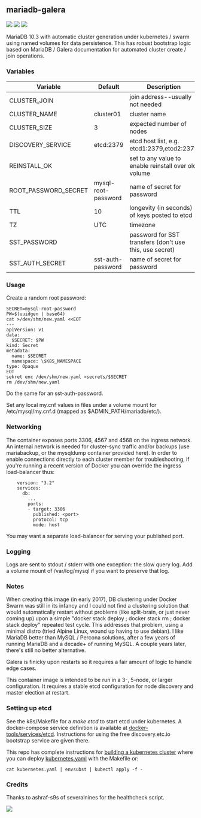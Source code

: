 ## mariadb-galera
[![](https://images.microbadger.com/badges/version/instantlinux/mariadb-galera.svg)](https://microbadger.com/images/instantlinux/mariadb-galera "Version badge") [![](https://images.microbadger.com/badges/image/instantlinux/mariadb-galera.svg)](https://microbadger.com/images/instantlinux/mariadb-galera "Image badge") [![](https://images.microbadger.com/badges/commit/instantlinux/mariadb-galera.svg)](https://microbadger.com/images/instantlinux/mariadb-galera "Commit badge")

MariaDB 10.3 with automatic cluster generation under kubernetes / swarm using named volumes for data persistence. This has robust bootstrap logic based on MariaDB / Galera documentation for automated cluster create / join operations.

### Variables

| Variable | Default | Description |
| -------- | ------- | ----------- |
| CLUSTER_JOIN | | join address--usually not needed |
| CLUSTER_NAME | cluster01 | cluster name |
| CLUSTER_SIZE | 3 | expected number of nodes |
| DISCOVERY_SERVICE | etcd:2379 | etcd host list, e.g. etcd1:2379,etcd2:2379 |
| REINSTALL_OK | | set to any value to enable reinstall over old volume |
| ROOT_PASSWORD_SECRET | mysql-root-password | name of secret for password |
| TTL | 10 | longevity (in seconds) of keys posted to etcd |
| TZ | UTC | timezone |
| SST_PASSWORD | | password for SST transfers (don't use this, use secret) |
| SST_AUTH_SECRET | sst-auth-password | name of secret for password |

### Usage

Create a random root password:
```
SECRET=mysql-root-password
PW=$(uuidgen | base64)
cat >/dev/shm/new.yaml <<EOT
---
apiVersion: v1
data:
  $SECRET: $PW
kind: Secret
metadata:
  name: $SECRET
  namespace: \$K8S_NAMESPACE
type: Opaque
EOT
sekret enc /dev/shm/new.yaml >secrets/$SECRET
rm /dev/shm/new.yaml
```
Do the same for an sst-auth-password.

Set any local my.cnf values in files under a volume mount for
/etc/mysql/my.cnf.d (mapped as $ADMIN_PATH/mariadb/etc/).

### Networking

The container exposes ports 3306, 4567 and 4568 on the ingress network. An
internal network is needed for cluster-sync traffic and/or backups (use
mariabackup, or the mysqldump container provided here). In order to enable
connections directly to each cluster member for troubleshooting, if you're
running a recent version of Docker you can override the ingress
load-balancer thus:

~~~
    version: "3.2"
    services:
      db:
        ...
        ports:
        - target: 3306
          published: <port>
          protocol: tcp
          mode: host
~~~
You may want a separate load-balancer for serving your published port.

### Logging

Logs are sent to stdout / stderr with one exception: the slow query
log. Add a volume mount of /var/log/mysql if you want to preserve
that log.

### Notes

When creating this image (in early 2017), DB clustering under Docker
Swarm was still in its infancy and I could not find a clustering
solution that would automatically restart without problems (like
split-brain, or just never coming up) upon a simple "docker stack
deploy ; docker stack rm ; docker stack deploy" repeated test
cycle. This addresses that problem, using a minimal distro (tried
Alpine Linux, wound up having to use debian). I like MariaDB better
than MySQL / Percona solutions, after a few years of running MariaDB
and a decade+ of running MySQL. A couple years later, there's still no
better alternative.

Galera is finicky upon restarts so it requires a fair amount of logic
to handle edge cases.

This container image is intended to be run in a 3-, 5-node, or larger
configuration.  It requires a stable etcd configuration for node
discovery and master election at restart.

### Setting up etcd

See the k8s/Makefile for a _make etcd_ to start	etcd under kubernetes. A docker-compose service definition is available at [docker-tools/services/etcd](https://github.com/instantlinux/docker-tools/tree/master/services/etcd). Instructions for using the free discovery.etc.io bootstrap service are given there.

This repo has complete instructions for
[building a kubernetes cluster](https://github.com/instantlinux/docker-tools/blob/master/k8s/README.md) where you can deploy [kubernetes.yaml](https://github.com/instantlinux/docker-tools/blob/master/images/mariadb-galera/kubernetes.yaml) with the Makefile or:
~~~
cat kubernetes.yaml | envsubst | kubectl apply -f -
~~~

### Credits

Thanks to ashraf-s9s of severalnines for the healthcheck script.

[![](https://images.microbadger.com/badges/license/instantlinux/mariadb-galera.svg)](https://microbadger.com/images/instantlinux/mariadb-galera "License badge"
)